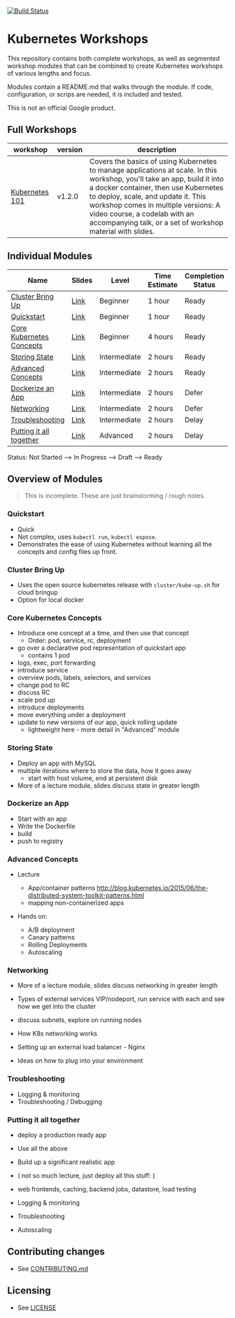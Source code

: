 [![Build Status](https://travis-ci.org/GoogleCloudPlatform/kubernetes-workshops.svg?branch=master)](https://travis-ci.org/GoogleCloudPlatform/kubernetes-workshops)

# Kubernetes Workshops

This repository contains both complete workshops, as well as
segmented workshop modules that can be combined to create Kubernetes
workshops of various lengths and focus.

Modules contain a README.md that walks through the module. If code,
configuration, or scrips are needed, it is included and tested.

This is not an official Google product.

## Full Workshops
| workshop  | version | description |
| --- | --- | --- |
| [Kubernetes 101](bundles/kubernetes-101) | v1.2.0 | Covers the basics of using Kubernetes to manage applications at scale.  In this workshop, you'll take an app, build it into a docker container, then use Kubernetes to deploy, scale, and update it. This workshop comes in multiple versions:  A video course, a codelab with an accompanying talk, or a set of workshop material with slides. |


## Individual Modules

Name | Slides | Level | Time Estimate | Completion Status
------------- | ------------- | ------------- | ------------ | ------------
[Cluster Bring Up](bring-up) | [Link](https://docs.google.com/presentation/d/1AZSJi4wl1ALfMNuW8X2hoN6DZZVs35dl5lPDtDuWT_U/edit?usp=sharing) | Beginner | 1 hour | Ready
[Quickstart](quickstart) | [Link](https://docs.google.com/presentation/d/1nH88mgUhcGtuyCD9W1k3blvxrTkcqC3FfcRkiX10JR8/edit?usp=sharing) | Beginner | 1 hour | Ready
[Core Kubernetes Concepts](core-concepts) | [Link](https://docs.google.com/presentation/d/1JP6-utzrocigFpVyd9IFoZmjPV5vxGhiOONT36XBF_o/edit?usp=sharing) | Beginner | 4 hours | Ready
[Storing State](state) | [Link](https://docs.google.com/presentation/d/1av0gZl90NS2oPm2u5utht7fZums76fvsh-hqt_JMzJE/edit?usp=sharing) | Intermediate | 2 hours | Ready
[Advanced Concepts](advanced) | [Link](https://docs.google.com/presentation/d/1_mWY3fTavAYjD9twABOOEE0dRVz8YeMpeJ0s1GgvHpk/edit?usp=sharing) | Intermediate | 2 hours | Ready
[Dockerize an App](dockerize) | [Link]() | Intermediate | 2 hours | Defer
[Networking](networking) | [Link]() | Intermediate | 2 hours | Defer
[Troubleshooting](troubleshooting) | [Link]() | Intermediate | 2 hours | Delay
[Putting it all together](combine) | [Link]() | Advanced | 2 hours | Delay

Status: Not Started --> In Progress --> Draft --> Ready

## Overview of Modules

> This is incomplete. These are just brainstorming / rough notes.

### Quickstart

* Quick
* Not complex, uses `kubectl run`, `kubectl expose`.
* Demonstrates the ease of using Kubernetes without learning all the
  concepts and config files up front.

### Cluster Bring Up

* Uses the open source kubernetes release with `cluster/kube-up.sh`
  for cloud bringup
* Option for local docker

### Core Kubernetes Concepts

* Introduce one concept at a time, and then use that concept
  * Order: pod, service, rc, deployment
* go over a declarative pod representation of quickstart app
  * contains 1 pod
* logs, exec, port forwarding
* introduce service
* overview pods, labels, selectors, and services
* change pod to RC
* discuss RC
* scale pod up
* introduce deployments
* move everything under a deployment
* update to new versions of our app, quick rolling update
  * lightweight here - more detail in "Advanced" module

### Storing State

* Deploy an app with MySQL
* multiple iterations where to store the data, how it goes away
  * start with host volume, end at persistent disk
* More of a lecture module, slides discuss state in greater length

### Dockerize an App

* Start with an app
* Write the Dockerfile
* build
* push to registry

### Advanced Concepts

* Lecture
  * App/container patterns
    http://blog.kubernetes.io/2015/06/the-distributed-system-toolkit-patterns.html
  * mapping non-containerized apps

* Hands on:
  * A/B deployment
  * Canary patterns
  * Rolling Deployments
  * Autoscaling

### Networking

* More of a lecture module, slides discuss networking in greater length

* Types of external services VIP/nodeport, run service with each and
  see how we get into the cluster
* discuss subnets, explore on running nodes
* How K8s networking works
* Setting up an external load balancer - Nginx
* Ideas on how to plug into your environment

### Troubleshooting

* Logging & monitoring
* Troubleshooting / Debugging

### Putting it all together

* deploy a production ready app

* Use all the above
* Build up a significant realistic app
* ( not so much lecture, just deploy all this stuff: )
* web frontends, caching, backend jobs, datastore, load testing
* Logging & monitoring
* Troubleshooting
* Autoscaling

## Contributing changes

* See [CONTRIBUTING.md](CONTRIBUTING.md)

## Licensing

* See [LICENSE](LICENSE)
